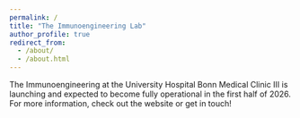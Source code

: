 ```yaml
---
permalink: /
title: "The Immunoengineering Lab"
author_profile: true
redirect_from: 
  - /about/
  - /about.html
---
```


The Immunoengineering at the University Hospital Bonn Medical Clinic III is launching and expected to become fully operational in the first half of 2026.\
For more information, check out the website or get in touch!
